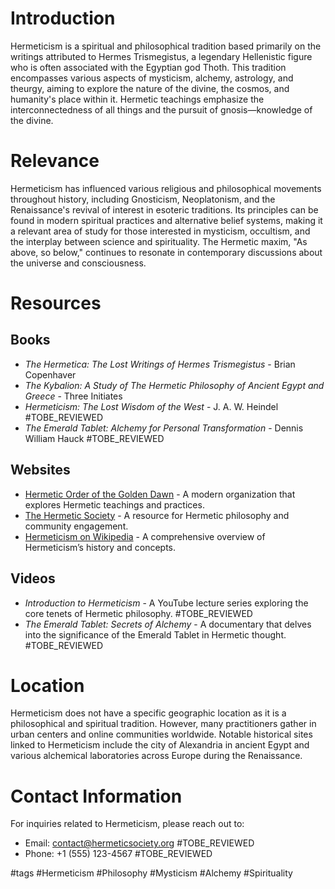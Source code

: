 # Introduction
Hermeticism is a spiritual and philosophical tradition based primarily on the writings attributed to Hermes Trismegistus, a legendary Hellenistic figure who is often associated with the Egyptian god Thoth. This tradition encompasses various aspects of mysticism, alchemy, astrology, and theurgy, aiming to explore the nature of the divine, the cosmos, and humanity's place within it. Hermetic teachings emphasize the interconnectedness of all things and the pursuit of gnosis—knowledge of the divine.

# Relevance
Hermeticism has influenced various religious and philosophical movements throughout history, including Gnosticism, Neoplatonism, and the Renaissance's revival of interest in esoteric traditions. Its principles can be found in modern spiritual practices and alternative belief systems, making it a relevant area of study for those interested in mysticism, occultism, and the interplay between science and spirituality. The Hermetic maxim, "As above, so below," continues to resonate in contemporary discussions about the universe and consciousness.

# Resources

## Books
- *The Hermetica: The Lost Writings of Hermes Trismegistus* - Brian Copenhaver
- *The Kybalion: A Study of The Hermetic Philosophy of Ancient Egypt and Greece* - Three Initiates
- *Hermeticism: The Lost Wisdom of the West* - J. A. W. Heindel #TOBE_REVIEWED
- *The Emerald Tablet: Alchemy for Personal Transformation* - Dennis William Hauck #TOBE_REVIEWED

## Websites
- [Hermetic Order of the Golden Dawn](https://www.golden-dawn.org) - A modern organization that explores Hermetic teachings and practices.
- [The Hermetic Society](http://www.hermeticsociety.org) - A resource for Hermetic philosophy and community engagement.
- [Hermeticism on Wikipedia](https://en.wikipedia.org/wiki/Hermeticism) - A comprehensive overview of Hermeticism’s history and concepts.

## Videos
- *Introduction to Hermeticism* - A YouTube lecture series exploring the core tenets of Hermetic philosophy. #TOBE_REVIEWED
- *The Emerald Tablet: Secrets of Alchemy* - A documentary that delves into the significance of the Emerald Tablet in Hermetic thought. #TOBE_REVIEWED

# Location
Hermeticism does not have a specific geographic location as it is a philosophical and spiritual tradition. However, many practitioners gather in urban centers and online communities worldwide. Notable historical sites linked to Hermeticism include the city of Alexandria in ancient Egypt and various alchemical laboratories across Europe during the Renaissance.

# Contact Information
For inquiries related to Hermeticism, please reach out to:
- Email: contact@hermeticsociety.org #TOBE_REVIEWED
- Phone: +1 (555) 123-4567 #TOBE_REVIEWED

#tags 
#Hermeticism #Philosophy #Mysticism #Alchemy #Spirituality

